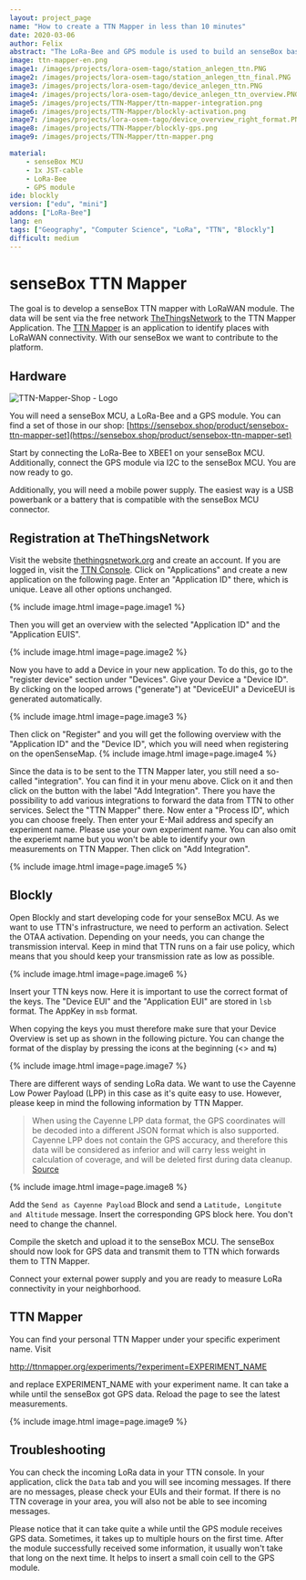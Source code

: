 ```yaml
---
layout: project_page
name: "How to create a TTN Mapper in less than 10 minutes"
date: 2020-03-06
author: Felix
abstract: "The LoRa-Bee and GPS module is used to build an senseBox based TTN Mapper"
image: ttn-mapper-en.png
image1: /images/projects/lora-osem-tago/station_anlegen_ttn.PNG
image2: /images/projects/lora-osem-tago/station_anlegen_ttn_final.PNG
image3: /images/projects/lora-osem-tago/device_anlegen_ttn.PNG
image4: /images/projects/lora-osem-tago/device_anlegen_ttn_overview.PNG
image5: /images/projects/TTN-Mapper/ttn-mapper-integration.png
image6: /images/projects/TTN-Mapper/blockly-activation.png
image7: /images/projects/lora-osem-tago/device_overview_right_format.PNG
image8: /images/projects/TTN-Mapper/blockly-gps.png
image9: /images/projects/TTN-Mapper/ttn-mapper.png

material:
    - senseBox MCU
    - 1x JST-cable 
    - LoRa-Bee
    - GPS module
ide: blockly  
version: ["edu", "mini"]
addons: ["LoRa-Bee"]  
lang: en
tags: ["Geography", "Computer Science", "LoRa", "TTN", "Blockly"]
difficult: medium
---
```

# senseBox TTN Mapper

The goal is to develop a senseBox TTN mapper with LoRaWAN module. The data will be sent via the free network [TheThingsNetwork](https://www.thethingsnetwork.org/) to the TTN Mapper Application. The [TTN Mapper](http://ttnmapper.org/) is an application to identify places with LoRaWAN connectivity. With our senseBox we want to contribute to the platform.


## Hardware

<div class="row">
	<div class="post-image">
			<img src="https://sensebox.kaufen/api/public/uploads/1584028489927-TTN-Mapper.png" alt="TTN-Mapper-Shop - Logo" data-zoomable/>
	</div>
</div>

You will need a senseBox MCU, a LoRa-Bee and a GPS module. You can find a set of those in our shop: [https://sensebox.shop/product/sensebox-ttn-mapper-set](https://sensebox.shop/product/sensebox-ttn-mapper-set)

Start by connecting the LoRa-Bee to XBEE1 on your senseBox MCU. Additionally, connect the GPS module via I2C to the senseBox MCU. You are now ready to go.

Additionally, you will need a mobile power supply. The easiest way is a USB powerbank or a battery that is compatible with the senseBox MCU connector.

## Registration at TheThingsNetwork

Visit the website [thethingsnetwork.org](https://www.thethingsnetwork.org/) and create an account. If you are logged in, visit the [TTN Console](https://console.thethingsnetwork.org/). Click on  "Applications" and create a new application on the following page. Enter an "Application ID" there, which is unique. Leave all other options unchanged.

{% include image.html image=page.image1 %}

Then you will get an overview with the selected "Application ID" and the "Application EUIS". 

{% include image.html image=page.image2 %}

Now you have to add a Device in your new application. To do this, go to the "register device" section under "Devices". Give your Device a "Device ID". By clicking on the looped arrows ("generate") at "DeviceEUI" a DeviceEUI is generated automatically.

{% include image.html image=page.image3 %}

Then click on "Register" and you will get the following overview with the "Application ID" and the "Device ID", which you will need when registering on the openSenseMap.
{% include image.html image=page.image4 %}

Since the data is to be sent to the TTN Mapper later, you still need a so-called "integration". You can find it in your menu above. Click on it and then click on the button with the label "Add Integration". There you have the possibility to add various integrations to forward the data from TTN to other services. Select the "TTN Mapper" there. Now enter a "Process ID", which you can choose freely. Then enter your E-Mail address and specify an experiment name. Please use your own experiment name. You can also omit the experiemt name but you won't be able to identify your own measurements on TTN Mapper. Then click on "Add Integration".

{% include image.html image=page.image5 %}


## Blockly 

Open Blockly and start developing code for your senseBox MCU. As we want to use TTN's infrastructure, we need to perform an activation. Select the OTAA activation. Depending on your needs, you can change the transmission interval. Keep in mind that TTN runs on a fair use policy, which means that you should keep your transmission rate as low as possible. 

{% include image.html image=page.image6 %}

Insert your TTN keys now. Here it is important to use the correct format of the keys. The "Device EUI" and the "Application EUI" are stored in ``lsb`` format. The AppKey in ``msb`` format. 

When copying the keys you must therefore make sure that your Device Overview is set up as shown in the following picture. You can change the format of the display by pressing the icons at the beginning (<> and ⇆)

{% include image.html image=page.image7 %}

There are different ways of sending LoRa data. We want to use the Cayenne Low Power Payload (LPP) in this case as it's quite easy to use. However, please keep in mind the following information by TTN Mapper.

> When using the Cayenne LPP data format, the GPS coordinates will be decoded into a different JSON format which is also supported. Cayenne LPP does not contain the GPS accuracy, and therefore this data will be considered as inferior and will carry less weight in calculation of coverage, and will be deleted first during data cleanup. [Source](https://www.thethingsnetwork.org/docs/applications/ttnmapper/)

{% include image.html image=page.image8 %}

Add the `Send as Cayenne Payload` Block and send a `Latitude, Longitute and Altitude` message. Insert the corresponding GPS block here. You don't need to change the channel.

Compile the sketch and upload it to the senseBox MCU. The senseBox should now look for GPS data and transmit them to TTN which forwards them to TTN Mapper.

Connect your external power supply and you are ready to measure LoRa connectivity in your neighborhood.

## TTN Mapper

You can find your personal TTN Mapper under your specific experiment name. Visit

http://ttnmapper.org/experiments/?experiment=EXPERIMENT_NAME

and replace EXPERIMENT_NAME with your experiment name. It can take a while until the senseBox got GPS data. Reload the page to see the latest measurements.

{% include image.html image=page.image9 %}


## Troubleshooting

You can check the incoming LoRa data in your TTN console. In your application, click the `Data` tab and you will see incoming messages. If there are no messages, please check your EUIs and their format. If there is no TTN coverage in your area, you will also not be able to see incoming messages.

Please notice that it can take quite a while until the GPS module receives GPS data. Sometimes, it takes up to multiple hours on the first time. After the module successfully received some information, it usually won't take that long on the next time. It helps to insert a small coin cell to the GPS module.